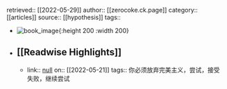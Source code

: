 retrieved:: [[2022-05-29]]
author:: [[zerocoke.ck.page]]
category:: [[articles]]
source:: [[hypothesis]]
tags::

- ![book_image](https://readwise-assets.s3.amazonaws.com/static/images/article1.be68295a7e40.png){:height 200 :width 200}
- ## [[Readwise Highlights]]
	- link:: [null](null)
	  on:: [[2022-05-21]]
	  tags:: 
	  你必须放弃完美主义，尝试，接受失败，继续尝试